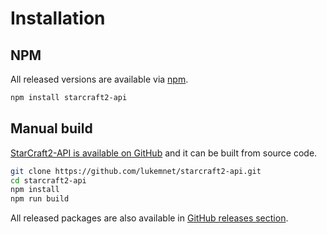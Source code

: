 # Installation

## NPM

All released versions are available via [npm](https://npmjs.com/package/starcraft2-api).

``` bash
npm install starcraft2-api
```

## Manual build

[StarCraft2-API is available on GitHub](https://github.com/lukemnet/starcraft2-api) and it can be built from source code.

``` bash
git clone https://github.com/lukemnet/starcraft2-api.git
cd starcraft2-api
npm install
npm run build
```

All released packages are also available in [GitHub releases section](https://github.com/lukemnet/starcraft2-api/releases).